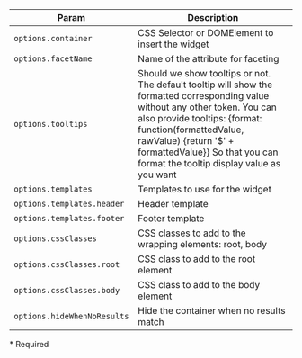 | Param | Description |
| --- | --- |
|  <span class='attr-required'>`options.container`</span> | CSS Selector or DOMElement to insert the widget |
|  <span class='attr-required'>`options.facetName`</span> | Name of the attribute for faceting |
|  <span class='attr-optional'>`options.tooltips`</span> | Should we show tooltips or not. The default tooltip will show the formatted corresponding value without any other token. You can also provide tooltips: {format: function(formattedValue, rawValue) {return '$' + formattedValue}} So that you can format the tooltip display value as you want |
|  <span class='attr-optional'>`options.templates`</span> | Templates to use for the widget |
|  <span class='attr-optional'>`options.templates.header`</span> | Header template |
|  <span class='attr-optional'>`options.templates.footer`</span> | Footer template |
|  <span class='attr-optional'>`options.cssClasses`</span> | CSS classes to add to the wrapping elements: root, body |
|  <span class='attr-optional'>`options.cssClasses.root`</span> | CSS class to add to the root element |
|  <span class='attr-optional'>`options.cssClasses.body`</span> | CSS class to add to the body element |
|  <span class='attr-optional'>`options.hideWhenNoResults`</span> | Hide the container when no results match |

<p class="attr-legend">* <span>Required</span></p>
